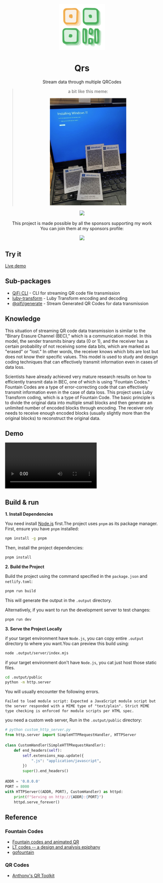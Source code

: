 <br>

<p align="center">
  <img height="150px" src="public/logo.svg">
</p>

<h1 align="center">Qrs</h1>

<p align="center">
Stream data through multiple QRCodes
</p>

<blockquote align="center">
<p>a bit like this meme:</p>
<img alt="Install Windows using QR Codes" src="public/install-windows-using-a-qr-code.jpeg" width="250px">
</blockquote>

<p align="center">
  <a href="https://github.com/sponsors/LittleSound">
    <img src="https://cdn.jsdelivr.net/gh/littlesound/sponsors/sponsors.svg"/>
  </a>
</p>

<p align="center">
  This project is made possible by all the sponsors supporting my work <br>
  You can join them at my sponsors profile:
</p>
<p align="center"><a href="https://github.com/sponsors/LittleSound"><img src="https://img.shields.io/static/v1?label=Sponsor&message=%E2%9D%A4&logo=GitHub&color=%23fe8e86&style=for-the-badge" /></a></p>

## Try it

[Live demo](https://qrss.netlify.app/)

## Sub-packages

- [QiFi CLI](./packages/cli) - CLI for streaming QR code file transmission
- [luby-transform](./packages/luby-transform) - Luby Transform encoding and decoding
- [@qifi/generate](./packages/generate) - Stream Generated QR Codes for data transmission

## Knowledge

<!-- 这种流式播放二维码传输数据的情况。类似“二进制抹去通道（Binary Erasure Channel, BEC）”，这是一种通信模型。在这个模型中，发送方发送二进制数据（0或1），接收方有一定概率无法接收到某些数据位，这些位会被标记为“抹去”或“丢失”。换句话说，接收方知道哪些位丢失了，但不知道它们的具体值。这个模型用于研究和设计能够在数据丢失情况下仍能有效传输信息的编码技术。

科学家对于如何在 BEC 中高效传输数据已经有了非常成熟的研究成果，其中一种方法是使用“喷泉码（Fountain Codes）”。喷泉码是一种纠错码，它可以在数据丢失的情况下仍然有效地传输信息。本项目使用了 Luby Transform 编码。它是喷泉码（Fountain Codes）的一种。基本原理是将原始数据分成多个小块，然后通过编码生成无限数量的编码块。接收方只需收到足够多的编码块（通常比原始块稍多）就可以重建原始数据。 -->

This situation of streaming QR code data transmission is similar to the "Binary Erasure Channel (BEC)," which is a communication model. In this model, the sender transmits binary data (0 or 1), and the receiver has a certain probability of not receiving some data bits, which are marked as "erased" or "lost." In other words, the receiver knows which bits are lost but does not know their specific values. This model is used to study and design coding techniques that can effectively transmit information even in cases of data loss.

Scientists have already achieved very mature research results on how to efficiently transmit data in BEC, one of which is using "Fountain Codes." Fountain Codes are a type of error-correcting code that can effectively transmit information even in the case of data loss. This project uses Luby Transform coding, which is a type of Fountain Code. The basic principle is to divide the original data into multiple small blocks and then generate an unlimited number of encoded blocks through encoding. The receiver only needs to receive enough encoded blocks (usually slightly more than the original blocks) to reconstruct the original data.

## Demo

<video src="https://github.com/user-attachments/assets/b4f8a122-02c7-4754-9ec0-121e42f8b22d"></video>

## Build & run

**1. Install Dependencies**

You need install [Node.js](https://nodejs.org) first.The project uses `pnpm` as its package manager. First, ensure you have `pnpm` installed:

```bash
npm install -g pnpm
```

Then, install the project dependencies:

```bash
pnpm install
```

**2. Build the Project**

Build the project using the command specified in the `package.json` and `netlify.toml`:

```bash
pnpm run build
```

This will generate the output in the `.output` directory.

Alternatively, if you want to run the development server to test changes:

```bash
pnpm run dev
```

**3. Serve the Project Locally**

if your target environment have `Node.js`, you can copy entire `.output` directory to where you want.You can preview this build using:

```bash
node .output/server/index.mjs
```

if your target environment don't have `Node.js`, you cat just host those static files.

```bash
cd .output/public
python -m http.server
```

You will usually encounter the following errors.

```
Failed to load module script: Expected a JavaScript module script but the server responded with a MIME type of "text/plain". Strict MIME type checking is enforced for module scripts per HTML spec.
```

you need a custom web server, Run in the `.output/public` directory:

```python
# python custom_http_server.py
from http.server import SimpleHTTPRequestHandler, HTTPServer

class CustomHandler(SimpleHTTPRequestHandler):
    def end_headers(self):
        self.extensions_map.update({
            ".js": "application/javascript",
        })
        super().end_headers()

ADDR = '0.0.0.0'
PORT = 8000
with HTTPServer((ADDR, PORT), CustomHandler) as httpd:
    print(f"Serving on http://{ADDR}:{PORT}")
    httpd.serve_forever()
```

## Reference

### Fountain Codes

- [Fountain codes and animated QR](https://divan.dev/posts/fountaincodes/)
- [LT codes -- a design and analysis epiphany](https://youtu.be/C4qi_oJoUrE)
- [gofountain](https://github.com/google/gofountain)

### QR Codes

- [Anthony's QR Toolkit](https://github.com/antfu/qrcode-toolkit)
